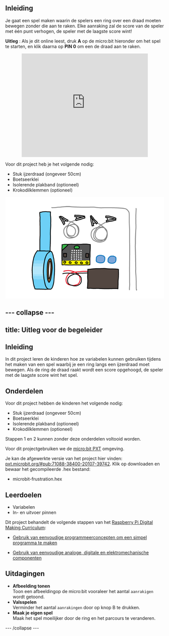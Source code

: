 ## Inleiding

Je gaat een spel maken waarin de spelers een ring over een draad moeten bewegen zonder die aan te raken. Elke aanraking zal de score van de speler met één punt verhogen, de speler met de laagste score wint!

__Uitleg__ : Als je dit online leest, druk  __A__  op de micro:bit hieronder om het spel te starten, en klik daarna op __PIN 0__ om een de draad aan te raken.

<div class="trinket" style="width:400px;margin: 0 auto;">
<div style="position:relative;height:0;padding-bottom:81.97%;overflow:hidden;"><iframe style="position:absolute;top:0;left:0;width:100%;height:100%;" src="https://makecode.microbit.org/---run?id=71088-38400-20107-39742" allowfullscreen="allowfullscreen" sandbox="allow-popups allow-scripts allow-same-origin" frameborder="0"></iframe></div>
</div>

Voor dit project heb je het volgende nodig:

+ Stuk ijzerdraad  (ongeveer 50cm)
+ Boetseerklei
+ Isolerende plakband (optioneel)
+ Krokodilklemmen (optioneel)

![screenshot](images/frustration-items.png)


--- collapse ---
---
title: Uitleg voor de begeleider
---


## Inleiding

In dit project leren de kinderen hoe ze variabelen kunnen gebruiken tijdens het maken van een spel waarbij je een ring langs een ijzerdraad moet bewegen.
Als de ring de draad raakt wordt een score opgehoogd, de speler met de laagste score wint het spel.

## Onderdelen

Voor dit project hebben de kinderen het volgende nodig:

+ Stuk ijzerdraad  (ongeveer 50cm)
+ Boetseerklei
+ Isolerende plakband (optioneel)
+ Krokodilklemmen (optioneel)

Stappen 1 en 2 kunnen zonder deze onderdelen voltooid worden.

Voor dit projectgebruiken we de [micro:bit PXT](http://jumpto.cc/pxt-new) omgeving.

Je kan de afgewerkte versie van het project hier vinden:  [pxt.microbit.org/#pub:71088-38400-20107-39742](https://pxt.microbit.org/#pub:71088-38400-20107-39742). Klik op downloaden en bewaar het gecompileerde .hex bestand:

+ microbit-frustration.hex

## Leerdoelen

+ Variabelen
+ In- en uitvoer pinnen

Dit project behandelt de volgende stappen van het [Raspberry Pi Digital Making Curriculum](http://rpf.io/curriculum):

+ [Gebruik van eenvoudige programmeerconcepten om een simpel programma te maken](https://www.raspberrypi.org/curriculum/programming/creator)

+ [Gebruik van eenvoudige analoge, digitale en elektromechanische componenten](https://www.raspberrypi.org/curriculum/physical-computing/creator)

## Uitdagingen

+ __Afbeelding tonen__  
Toon een afbeeldingop de micro:bit vooraleer het aantal `aanrakigen` wordt getoond.
+ __Valsspelen__  
Verminder het aantal `aanrakingen` door op knop B te drukken.
+ __Maak je eigen spel__  
Maak het spel moeilijker door de ring en het parcours te veranderen.

--- /collapse ---